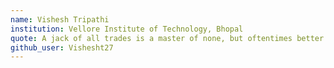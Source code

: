 ```yaml
---
name: Vishesh Tripathi
institution: Vellore Institute of Technology, Bhopal 
quote: A jack of all trades is a master of none, but oftentimes better than a master of one
github_user: Vishesht27
---
```

